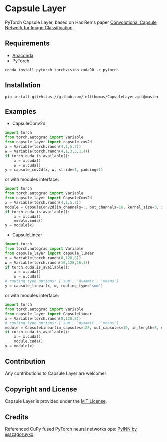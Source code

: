 # Capsule Layer
PyTorch Capsule Layer, based on Hao Ren's paper [Convolutional Capsule Network for Image Classification](xxx).

## Requirements
* [Anaconda](https://www.anaconda.com/download/)
* PyTorch
```
conda install pytorch torchvision cuda90 -c pytorch
```

## Installation
```
pip install git+https://github.com/leftthomas/CapsuleLayer.git@master
```

## Examples
* CapsuleConv2d
```python
import torch
from torch.autograd import Variable
from capsule_layer import capsule_cov2d
x = Variable(torch.randn(4,1,5,7))
w = Variable(torch.randn(4,1,3,3,1,4)) 
if torch.cuda.is_available():
    x = x.cuda()
    w = w.cuda()
y = capsule_cov2d(x, w, stride=1, padding=1)
```
or with modules interface:
```python
import torch
from torch.autograd import Variable
from capsule_layer import CapsuleConv2d
x = Variable(torch.randn(4,1,5,7))
module = CapsuleConv2d(in_channels=1, out_channels=16, kernel_size=3, in_length=1, out_length=4, stride=1, padding=1)
if torch.cuda.is_available():
    x = x.cuda()
    module.cuda()
y = module(x)
```

* CapsuleLinear
```python
import torch
from torch.autograd import Variable
from capsule_layer import capsule_linear
x = Variable(torch.randn(8,128,8))
w = Variable(torch.randn(10,128,16,8)) 
if torch.cuda.is_available():
    x = x.cuda()
    w = w.cuda()
# routing_type options: ['sum', 'dynamic', 'means']
y = capsule_linear(x, w, routing_type='sum')
```
or with modules interface:
```python
import torch
from torch.autograd import Variable
from capsule_layer import CapsuleLinear
x = Variable(torch.randn(8,128,8))
# routing_type options: ['sum', 'dynamic', 'means']
module = CapsuleLinear(in_capsules=128, out_capsules=10, in_length=8, out_length=16, routing_type='dynamic', num_iterations=3)
if torch.cuda.is_available():
    x = x.cuda()
    module.cuda()
y = module(x)
```

## Contribution
Any contributions to Capsule Layer are welcome!

## Copyright and License
Capsule Layer is provided under the [MIT License](LICENSE).

## Credits
Referenced CuPy fused PyTorch neural networks ops:
[PyINN by @szagoruyko](https://github.com/szagoruyko/pyinn).